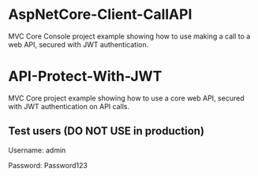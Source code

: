 # AspNetCore-Client-CallAPI
MVC Core Console project example showing how to use making a call to a web API, secured with JWT authentication.

# API-Protect-With-JWT
MVC Core project example showing how to use a core web API, secured with JWT authentication on API calls.

## Test users (DO NOT USE in production)
Username: admin

Password: Password123